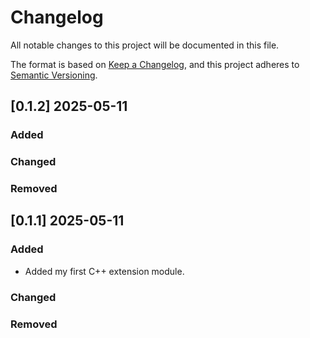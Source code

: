 # Changelog

All notable changes to this project will be documented in this file.

The format is based on [Keep a Changelog](https://keepachangelog.com/en/1.0.0/),
and this project adheres to [Semantic Versioning](https://semver.org/spec/v2.0.0.html).

## [0.1.2] 2025-05-11

### Added

### Changed

### Removed


## [0.1.1] 2025-05-11

### Added

- Added my first C++ extension module.

### Changed

### Removed

